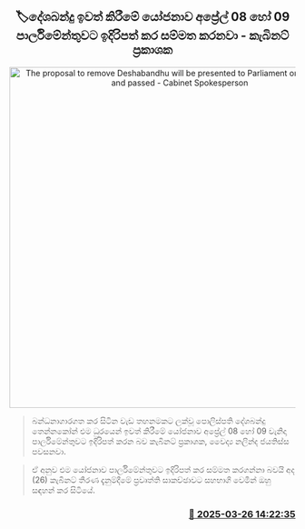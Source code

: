 <p align='center'><b><h2 align='center' title='The proposal to remove Deshabandhu will be presented to Parliament on April 8 or 9 and passed - Cabinet Spokesperson'>🏷දේශබන්දු ඉවත් කිරීමේ යෝජනාව අප්‍රේල් 08 ​හෝ 09 පාර්ලිමේන්තුවට ඉදිරිපත් කර සම්මත කරනවා - කැබිනට් ප්‍රකාශක</h2></b></p>
<p align='center'><img src='https://helakuru.sgp1.cdn.digitaloceanspaces.com/esana/images/lib/nalinda-jayathissa-cabinet-2024.jpg' width='600' alt='The proposal to remove Deshabandhu will be presented to Parliament on April 8 or 9 and passed - Cabinet Spokesperson'></p>

> බන්ධනාගාරගත කර සිටින වැඩ තහනමකට ලක්වූ පොලිස්පති දේශබන්දු තෙන්නකෝන් එම ධුරයෙන් ඉවත් කිරීමේ යෝජනාව අප්‍රේල් 08 හෝ 09 වැනිදා පාර්ලිමේන්තුවට ඉදිරිපත් කරන බව කැබිනට් ප්‍රකාශක, වෛද්‍ය නලින්ද ජයතිස්ස පවසනවා.

> ඒ අනුව එම යෝජනාව පාර්ලිමේන්තුවට ඉදිරිපත් කර සම්මත කරගන්නා බවයි අද (26) කැබිනට් තීරණ දැනුම්දීමේ ප්‍රවෘත්ති සාකච්ඡාවට සහභාගි වෙමින් ඔහු සඳහන් කර සිටියේ.



<h3 align='right'><a href='https://www.helakuru.lk/esana/p/108661/'>📅 2025-03-26 14:22:35</a></h3>
